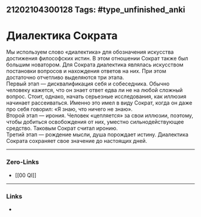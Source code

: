 21202104300128
Tags: #type_unfinished_anki
---
# Диалектика Сократа

  Мы используем слово «диалектика» для обозначения искусства достижения философских истин. В этом отношении Сократ также был большим новатором. Для Сократа диалектика являлась искусством постановки вопросов и нахождения ответов на них. При этом достаточно отчетливо выделяются три этапа.<br>Первый этап — дисквалификация себя и собеседника. Обычно человеку кажется, что он знает ответ едва ли не на любой сложный вопрос. Стоит, однако, начать серьезные исследования, как иллюзия начинает рассеиваться. Именно это имел в виду Сократ, когда он даже про себя говорил: «Я знаю, что ничего не знаю».<br>Второй этап — ирония. Человек «цепляется» за свои иллюзии, поэтому, чтобы добиться освобождения от них, уместно сильнодействующее средство. Таковым Сократ считал иронию.<br>Третий этап — рождение мысли, душа порождает истину. Диалектика Сократа сохраняет свое значение до настоящих дней.

---
### Zero-Links
- [[00 QI]]
---
### Links
-